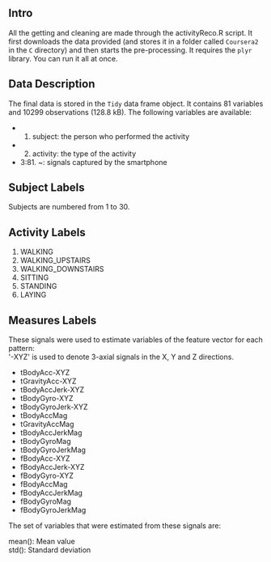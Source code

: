 ## Intro
All the getting and cleaning are made through the activityReco.R script. It
first downloads the data provided (and stores it in a folder called `Coursera2`
in the `C` directory) and then starts the pre-processing. It requires the `plyr`
library. You can run it all at once.



## Data Description
The final data is stored in the `Tidy` data frame object. It contains 81
variables and 10299 observations (128.8 kB). The following variables are
available:

* 1. subject: the person who performed the activity
* 2. activity: the type of the activity  
* 3:81. ~: signals captured by the smartphone  



## Subject Labels
Subjects are numbered from 1 to 30.  



## Activity Labels
1. WALKING
2. WALKING_UPSTAIRS
3. WALKING_DOWNSTAIRS
4. SITTING
5. STANDING
6. LAYING  


## Measures Labels
These signals were used to estimate variables of the feature vector for each
pattern:  
'-XYZ' is used to denote 3-axial signals in the X, Y and Z directions.

* tBodyAcc-XYZ
* tGravityAcc-XYZ
* tBodyAccJerk-XYZ
* tBodyGyro-XYZ
* tBodyGyroJerk-XYZ
* tBodyAccMag
* tGravityAccMag
* tBodyAccJerkMag
* tBodyGyroMag
* tBodyGyroJerkMag
* fBodyAcc-XYZ
* fBodyAccJerk-XYZ
* fBodyGyro-XYZ
* fBodyAccMag
* fBodyAccJerkMag
* fBodyGyroMag
* fBodyGyroJerkMag

The set of variables that were estimated from these signals are: 

mean(): Mean value  
std(): Standard deviation